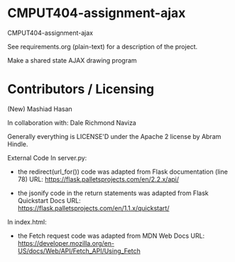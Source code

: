 CMPUT404-assignment-ajax
==============================

CMPUT404-assignment-ajax

See requirements.org (plain-text) for a description of the project.

Make a shared state AJAX drawing program

Contributors / Licensing
========================
(New) Mashiad Hasan

In collaboration with:
Dale Richmond Naviza

Generally everything is LICENSE'D under the Apache 2 license by Abram Hindle.

External Code
In server.py:

- the redirect(url_for()) code was adapted from Flask documentation (line 78)
URL: https://flask.palletsprojects.com/en/2.2.x/api/

- the jsonify code in the return statements was adapted from Flask Quickstart Docs
URL: https://flask.palletsprojects.com/en/1.1.x/quickstart/

In index.html:
- the Fetch request code was adapted from MDN Web Docs
URL: https://developer.mozilla.org/en-US/docs/Web/API/Fetch_API/Using_Fetch


